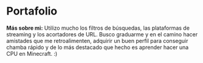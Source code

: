 # Portafolio
**Más sobre mi:**
Utilizo mucho los filtros de búsquedas, las plataformas de streaming y los acortadores de URL. Busco graduarme y en el camino hacer amistades que me retroalimenten, adquirir un buen perfil para conseguir chamba rápido y de lo más destacado que hecho es aprender hacer una CPU en Minecraft. :)
